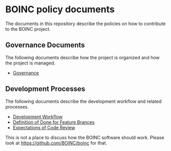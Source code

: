 # BOINC policy documents
The documents in this repository describe the policies on how to contribute to the BOINC project.

## Governance Documents
The following documents describe how the project is organized and how the project is managed.

* [Governance](Governance_Documents/Governance.md)

## Development Processes
The following documents describe the development workflow and related processes.

* [Development Workflow](Development_Documents/Development_Workflow.md)
* [Definition of Done for Feature Brances](Development_Documents/Definition_of_Done_for_Feature_Branches.md)
* [Expectations of Code Review](Development_Documents/Expectations_of_Code_Review.md)

This is not a place to discuss how the BOINC software should work. Please look at https://github.com/BOINC/boinc for that.